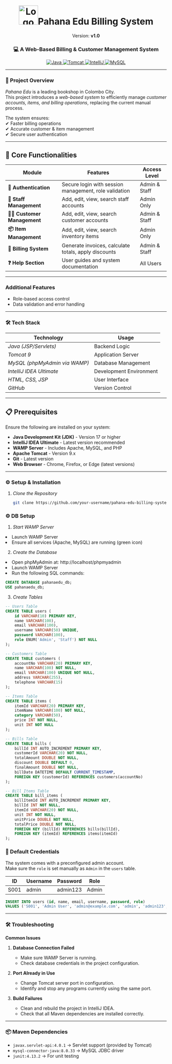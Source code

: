 <h1 align="center">
  <img src="https://img.icons8.com/fluency/96/000000/books.png" alt="Logo" width="60" height="60"/>Pahana Edu Billing System</h1>

<p align="center">Version: <strong>v1.0</strong></p>

<h3 align="center">💻 A Web-Based Billing & Customer Management System</h3>

<p align="center">
    <a href="https://www.oracle.com/java/" target="blank">
    <img src="https://img.shields.io/badge/Language-Java-red?style=for-the-badge&logo=openjdk&logoColor=white" alt="Java"/>
  </a>

  <a href="https://www.apache.org/" target="blank">
    <img src="https://img.shields.io/badge/Server-Apache%20Tomcat%209-blue?style=for-the-badge&logo=apachetomcat&logoColor=white" alt="Tomcat"/>
  </a>
  <a href="https://www.jetbrains.com/idea/" target="blank">
    <img src="https://img.shields.io/badge/IDE-IntelliJ%20Ultimate-purple?style=for-the-badge&logo=intellijidea&logoColor=white" alt="IntelliJ"/>
  </a>
  <a href="https://www.mysql.com/" target="blank">
    <img src="https://img.shields.io/badge/Database-MySQL-orange?style=for-the-badge&logo=mysql&logoColor=white" alt="MySQL"/>
  </a>

</p>

---

### 🚀 Project Overview
*Pahana Edu* is a leading bookshop in Colombo City.  
This project introduces a *web-based system* to efficiently manage *customer accounts, items, and billing operations*, replacing the current manual process.  

The system ensures:  
✔ Faster billing operations  
✔ Accurate customer & item management  
✔ Secure user authentication  

---

## 🚀 Core Functionalities

| Module | Features | Access Level |
|--------|----------|-------------|
| **🔐 Authentication** | Secure login with session management, role validation | Admin & Staff|
| **👥 Staff Management** | Add, edit, view, search staff accounts | Admin Only |
| **👨‍💼 Customer Management** | Add, edit, view, search customer accounts | Admin & Staff |
| **📦 Item Management** | Add, edit, view, search inventory items | Admin Only |
| **🧾 Billing System** | Generate invoices, calculate totals, apply discounts | Admin & Staff |
| **❓ Help Section** | User guides and system documentation | All Users |

---


### Additional Features
- Role-based access control
- Data validation and error handling
 


---

### 🛠 Tech Stack
| Technology | Usage |
|------------|-------|
| *Java (JSP/Servlets)* | Backend Logic |
| *Tomcat 9* | Application Server |
| *MySQL (phpMyAdmin via WAMP)* | Database Management |
| *IntelliJ IDEA Ultimate* | Development Environment |
| *HTML, CSS, JSP* | User Interface |
| *GitHub* | Version Control |

---


## 📋 Prerequisites

Ensure the following are installed on your system:

- **Java Development Kit (JDK)** - Version 17 or higher
- **IntelliJ IDEA Ultimate** - Latest version recommended
- **WAMP Server** - Includes Apache, MySQL, and PHP
- **Apache Tomcat** - Version 9.x
- **Git** - Latest version
- **Web Browser** - Chrome, Firefox, or Edge (latest versions)


---

### ⚙ Setup & Installation

1. *Clone the Repository*
   ```bash
   git clone https://github.com/your-username/pahana-edu-billing-system.git

### ⚙ DB Setup
01. *Start WAMP Server*
<li>Launch WAMP Server</li>
<li>Ensure all services (Apache, MySQL) are running (green icon)</li>

02. *Create the Database*
<li>Open phpMyAdmin at: http://localhost/phpmyadmin</li>
<li>Launch WAMP Server</li>
<li>Run the following SQL commands:</li>

```sql
CREATE DATABASE pahanaedu_db;
USE pahanaedu_db;
```

03. *Create Tables*
   
```sql
-- Users Table
CREATE TABLE users (
    id VARCHAR(10) PRIMARY KEY,
    name VARCHAR(100),
    email VARCHAR(100),
    username VARCHAR(50) UNIQUE,
    password VARCHAR(100),
    role ENUM('Admin', 'Staff') NOT NULL
);

-- Customers Table
CREATE TABLE customers (
    accountNo VARCHAR(20) PRIMARY KEY,
    name VARCHAR(100) NOT NULL,
    email VARCHAR(100) UNIQUE NOT NULL,
    address VARCHAR(255),
    telephone VARCHAR(15)
);

-- Items Table
CREATE TABLE items (
    itemId VARCHAR(20) PRIMARY KEY,
    itemName VARCHAR(100) NOT NULL,
    category VARCHAR(50),
    price INT NOT NULL,
    unit INT NOT NULL
);

-- Bills Table
CREATE TABLE bills (
    billId INT AUTO_INCREMENT PRIMARY KEY,
    customerId VARCHAR(20) NOT NULL,
    totalAmount DOUBLE NOT NULL,
    discount DOUBLE DEFAULT 0,
    finalAmount DOUBLE NOT NULL,
    billDate DATETIME DEFAULT CURRENT_TIMESTAMP,
    FOREIGN KEY (customerId) REFERENCES customers(accountNo)
);

-- Bill Items Table
CREATE TABLE bill_items (
    billItemId INT AUTO_INCREMENT PRIMARY KEY,
    billId INT NOT NULL,
    itemId VARCHAR(20) NOT NULL,
    unit INT NOT NULL,
    unitPrice DOUBLE NOT NULL,
    totalPrice DOUBLE NOT NULL,
    FOREIGN KEY (billId) REFERENCES bills(billId),
    FOREIGN KEY (itemId) REFERENCES items(itemId)
);

```

### 🔑 Default Credentials

The system comes with a preconfigured admin account.  
Make sure the `role` is set manually as `Admin` in the `users` table.

| ID       | Username | Password   | Role  |
|----------|----------|------------|-------|
| S001   | admin    | admin123   | Admin |

```sql
INSERT INTO users (id, name, email, username, password, role)
VALUES ('S001', 'Admin User', 'admin@example.com', 'admin', 'admin123', 'Admin');
```

---
### 🛠️ Troubleshooting

**Common Issues**

1. **Database Connection Failed**  
   - Make sure WAMP Server is running.  
   - Check database credentials in the project configuration.

2. **Port Already in Use**  
   - Change Tomcat server port in configuration.  
   - Identify and stop any programs currently using the same port.  

3. **Build Failures**  
   - Clean and rebuild the project in IntelliJ IDEA.  
   - Check that all Maven dependencies are installed correctly.
  
---
### 📦 Maven Dependencies

- `javax.servlet-api:4.0.1` → Servlet support (provided by Tomcat)  
- `mysql-connector-java:8.0.33` → MySQL JDBC driver  
- `junit:4.13.2` → For unit testing
   
